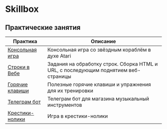 # Skillbox
## Практические занятия

| Практика                                               | Описание                                                                            |
|--------------------------------------------------------|-------------------------------------------------------------------------------------|
| [Консольная игра](practice_starship_game)    | Консольная игра со звёздным кораблём в духе Atari                                   |
| [Строки в Вебе](practice_strings_in_web)     | Задания на обработку строк. Сборка HTML и URL, с последующим поднятием веб-страницы |
| [Горячие клавиши](practice_pycharm_hot_keys) | Полезные горячие клавиши и упражнения для их тренировки                             |
| [Телеграм бот](practice_telebot)             | Телеграм бот для магазина музыкальный инструментов                                  | 
 | [Крестики-нолики](practice_xs_and_os)       | Игра в крестики-нолики                                                              |
